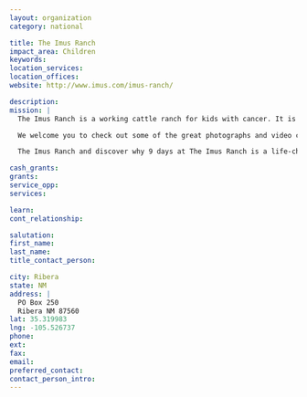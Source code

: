 ```yaml
---
layout: organization
category: national

title: The Imus Ranch
impact_area: Children
keywords: 
location_services: 
location_offices: 
website: http://www.imus.com/imus-ranch/

description: 
mission: |
  The Imus Ranch is a working cattle ranch for kids with cancer. It is located in beautiful Ribera, New Mexico and has hosted more than 1,000 kids since 1998.

  We welcome you to check out some of the great photographs and video clips of

  The Imus Ranch and discover why 9 days at The Imus Ranch is a life-changing experience.

cash_grants: 
grants: 
service_opp: 
services: 

learn: 
cont_relationship: 

salutation: 
first_name: 
last_name: 
title_contact_person: 

city: Ribera
state: NM
address: |
  PO Box 250  
  Ribera NM 87560
lat: 35.319983
lng: -105.526737
phone: 
ext: 
fax: 
email: 
preferred_contact: 
contact_person_intro: 
---
```

